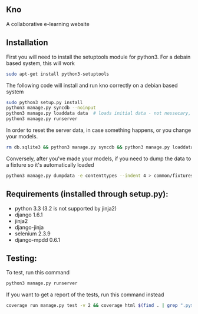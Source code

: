 Kno
--------------------
A collaborative e-learning website

Installation
---------
First you will need to install the setuptools module for python3. For a debain based system, this will work
```bash
sudo apt-get install python3-setuptools
```

The following code will install and run kno correctly on a debian based system
```bash
sudo python3 setup.py install
python3 manage.py syncdb --noinput
python3 manage.py loaddata data  # loads initial data - not nessecary, but nice to have
python3 manage.py runserver
```

In order to reset the server data, in case something happens, or you change your models.
```bash
rm db.sqlite3 && python3 manage.py syncdb && python3 manage.py loaddata data
```

Conversely, after you've made your models, if you need to dump the data to a fixture so it's
automatically loaded
```bash
python3 manage.py dumpdata -e contenttypes --indent 4 > common/fixtures/data.json
```

Requirements (installed through setup.py):
---------
* python 3.3 (3.2 is not supported by jinja2)
* django 1.6.1
* jinja2
* django-jinja
* selenium 2.3.9
* django-mpdd 0.6.1


Testing:
---------
To test, run this command
```bash
python3 manage.py runserver
```

If you want to get a report of the tests, run this command instead
```bash
coverage run manage.py test -v 2 && coverage html $(find . | grep ".py$" | egrep -v "test|setup|middleware")
```
